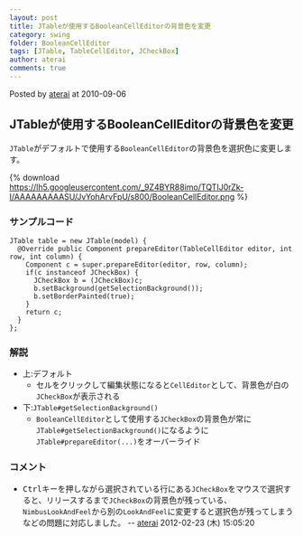 ```yaml
---
layout: post
title: JTableが使用するBooleanCellEditorの背景色を変更
category: swing
folder: BooleanCellEditor
tags: [JTable, TableCellEditor, JCheckBox]
author: aterai
comments: true
---
```


Posted by [aterai](http://terai.xrea.jp/aterai.html) at 2010-09-06

## JTableが使用するBooleanCellEditorの背景色を変更
`JTable`がデフォルトで使用する`BooleanCellEditor`の背景色を選択色に変更します。


{% download https://lh5.googleusercontent.com/_9Z4BYR88imo/TQTIJ0rZk-I/AAAAAAAAASU/JvYohArvFpU/s800/BooleanCellEditor.png %}

### サンプルコード
<pre class="prettyprint"><code>JTable table = new JTable(model) {
  @Override public Component prepareEditor(TableCellEditor editor, int row, int column) {
    Component c = super.prepareEditor(editor, row, column);
    if(c instanceof JCheckBox) {
      JCheckBox b = (JCheckBox)c;
      b.setBackground(getSelectionBackground());
      b.setBorderPainted(true);
    }
    return c;
  }
};
</code></pre>

### 解説
- 上:デフォルト
    - セルをクリックして編集状態になると`CellEditor`として、背景色が白の`JCheckBox`が表示される
- 下:`JTable#getSelectionBackground()`
    - `BooleanCellEditor`として使用する`JCheckBox`の背景色が常に`JTable#getSelectionBackground()`になるように`JTable#prepareEditor(...)`をオーバーライド

<!-- dummy comment line for breaking list -->

### コメント
- <kbd>Ctrl</kbd>キーを押しながら選択されている行にある`JCheckBox`をマウスで選択すると、リリースするまで`JCheckBox`の背景色が残っている、`NimbusLookAndFeel`から別の`LookAndFeel`に変更すると選択色が残ってしまうなどの問題に対応しました。 -- [aterai](http://terai.xrea.jp/aterai.html) 2012-02-23 (木) 15:05:20

<!-- dummy comment line for breaking list -->

